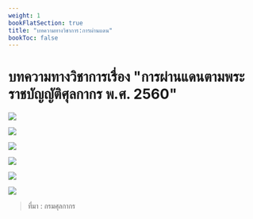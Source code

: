 ```yaml
---
weight: 1
bookFlatSection: true
title: "บทความทางวิชาการ:การผ่านแดน"
bookToc: false
---
```

บทความทางวิชาการเรื่อง "การผ่านแดนตามพระราชบัญญัติศุลกากร พ.ศ. 2560"
====

![](https://github.com/ecs-support/knowledge-center/raw/master/img/transit/transitjpg_Page1.jpg)


![](https://github.com/ecs-support/knowledge-center/raw/master/img/transit/transitjpg_Page2.jpg)

![](https://github.com/ecs-support/knowledge-center/raw/master/img/transit/transitjpg_Page3.jpg)

![](https://github.com/ecs-support/knowledge-center/raw/master/img/transit/transitjpg_Page4.jpg)

![](https://github.com/ecs-support/knowledge-center/raw/master/img/transit/transitjpg_Page5.jpg)

![](https://github.com/ecs-support/knowledge-center/raw/master/img/transit/transitjpg_Page6.jpg)

> ที่มา : กรมศุลกากร
